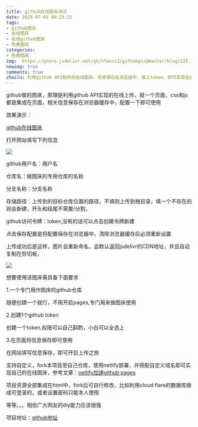 ```yaml
---
title: github在线图床测试
date: 2025-07-03 09:23:22
tags: 
- github图床
- 在线图床
- 在线github图床
- 免费图床
categories: 
- 免费图床
img:  https://gcore.jsdelivr.net/gh/hfanss2/githubpic@master/blog/125.jpg
newimg: true
comments: true
zhailu: 利用github API制作的在线图床，信息保存在浏览器中，填上token，即可实现在线上传图片至自己的github仓库内
---
```


github做的图床，原理是利用github API实现的在线上传，就一个页面，css和js都是集成在页面，相关信息保存在浏览器缓存中，配置一下即可使用

效果演示：

<a href="https://pic.hfanss.com/" target="_blank">github在线图床</a>

打开网站填写下列信息

![](https://gcore.jsdelivr.net/gh/hfanss2/githubpic@master/blog/126.jpg)

github用户名：用户名

仓库名：做图床的专用仓库的名称

分支名称：分支名称

存储路径：上传到的目标仓库位置的路径，不填则上传到根目录，填一个不存在的则会新建，开头和结尾不需要/分割，

github访问令牌：token,没有的话可以点击创建令牌新建

点击保存配置是将配置保存在浏览器中，清除浏览器缓存后必须重新设置

上传成功后是这样，图片会重新命名，会默认返回jsdelivr的CDN地址，并且自动复制在剪切板，

![](https://gcore.jsdelivr.net/gh/hfanss2/githubpic@master/blog/127.jpg)

想要使用该图床需具备下面要求

1.一个专门用作图床的github仓库

随便创建一个就行，不用开启pages,专门用来做图床使用

2.创建1个github token

创建一个token,权限可以自己斟酌，小白可以全选上

3.在页面将信息保存即可使用

在网站填写信息保存，即可开启上传之旅



支持自定义，fork本项目至自己仓库，使用netlify部署，并搭配自定义域名即可实现自己的在线图床，参考文章：<a href="https://hfanss.com/2025/github%20pages%E4%BD%BF%E7%94%A8%E5%85%8D%E8%B4%B9cdn%E5%8A%A0%E9%80%9F-netlify" target="_blank">netlify加速github pages</a>

项目资源全部集成在html中，fork后可自行修改，比如利用cloud flare的数据库做成可登录的，或者设置密码只能本人使用

等等。。。相信广大网友的diy能力应该很强

项目地址：<a href="https://github.com/hfanss2/pic-upload" target="_blank">github地址</a>